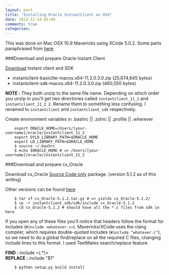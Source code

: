 ```yaml
---
layout: post
title: "Installing Oracle InstantClient on OSX"
date: 2013-12-14 01:09
comments: true
categories: 
---
```


This was done on Mac OSX 10.9 Mavericks using XCode 5.0.2. Some parts paraphrased from [here](http://www.cs.utexas.edu/~mitra/csSpring2012/cs327/cx_mac.html)

###Download and prepare Oracle Instant Client

[Download](http://www.oracle.com/technetwork/topics/intel-macsoft-096467.html) Instant client and SDK
  
- instantclient-basiclite-macos.x64-11.2.0.3.0.zip (25,674,645 bytes)
- instantclient-sdk-macos.x64-11.2.0.3.0.zip (460,550 bytes)

**NOTE :**  They both unzip to the same file name. Depending on which order you unzip in you'll get two directories called 
`instantclient_11_2` and `instantclient_11_2 2`. Rename them to something less confusing. I renamed to `instantclient` and `instantclient_sdk` respectively.

Create environment variables in .bashrc || .zshrc || .profile || .wherever

		export ORACLE_HOME=/Users/[your-username]/oracle/instantclient_11_2
		export DYLD_LIBRARY_PATH=$ORACLE_HOME
		export LD_LIBRARY_PATH=$ORACLE_HOME
		$ source ~/.bashrc
		$ echo $ORACLE_HOME # => /Users/[your-username]/oracle/instantclient_11_2

###Download and prepare cx_Oracle

Download cx_Oracle [Source Code only](http://prdownloads.sourceforge.net/cx-oracle/cx_Oracle-5.1.2.tar.gz?download) package. (version 5.1.2 as of this writing)

Other versions can be found [here](http://cx-oracle.sourceforge.net/)

		$ tar xf cx_Oracle-5.1.2.tar.gz # => yields cx_Oracle-5.1.2/
		$ cp -r instantclient_sdk/sdk/include cx_Oracle-5.1.2
		$ cd cx_Oracle-5.1.2 # should have all the *.c files from sdk in here

If you open any of these files you'll notice that headers follow the <angles> format for includes (`#include <whatever.c>`). Mavericks/XCode uses the clang compiler, which requires double-quoted includes (`#include "whatever.c"`), so we need to do a global find/replace on all the required C files, changing include lines to this format. I used TextMates search/replace feature.

**FIND :** include <(.*)>  
**REPLACE :** include "$1"

		$ python setup.py build install








		
 


